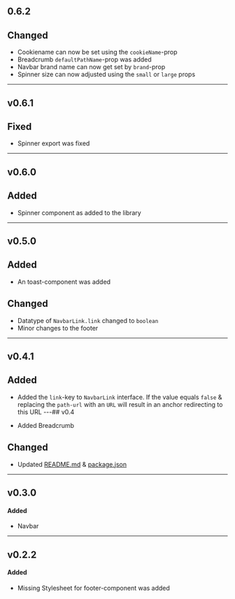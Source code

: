 ## 0.6.2

## Changed

- Cookiename can now be set using the `cookieName`-prop
- Breadcrumb `defaultPathName`-prop was added
- Navbar brand name can now get set by `brand`-prop
- Spinner size can now adjusted using the `small` or `large` props

---

## v0.6.1

## Fixed

- Spinner export was fixed

---

## v0.6.0

## Added

- Spinner component as added to the library

---

## v0.5.0

## Added

- An toast-component was added

## Changed

- Datatype of `NavbarLink.link` changed to `boolean`
- Minor changes to the footer

---

## v0.4.1

## Added

- Added the `link`-key to `NavbarLink` interface. If the value equals `false` & replacing the `path-url` with an `URL` will result in an anchor redirecting to this URL
  ---## v0.4

- Added Breadcrumb

## Changed

- Updated [README.md](./README.md) & [package.json](./package.json)

---

## v0.3.0

#### Added

- Navbar

---

## v0.2.2

#### Added

- Missing Stylesheet for footer-component was added
